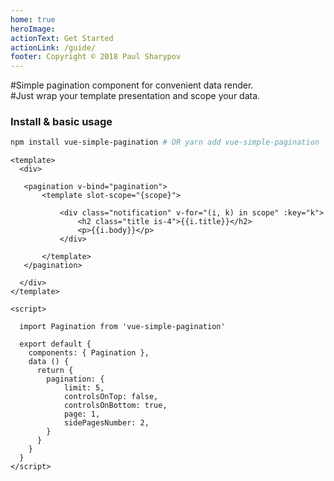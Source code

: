 ```yaml
---
home: true
heroImage: 
actionText: Get Started
actionLink: /guide/
footer: Copyright © 2018 Paul Sharypov
---
```


#Simple pagination component for convenient data render.  
#Just wrap your template presentation and scope your data. 


### Install & basic usage

```bash
npm install vue-simple-pagination # OR yarn add vue-simple-pagination
```

```vue
<template>
  <div>
  
   <pagination v-bind="pagination">
       <template slot-scope="{scope}">
           
           <div class="notification" v-for="(i, k) in scope" :key="k">
               <h2 class="title is-4">{{i.title}}</h2>
               <p>{{i.body}}</p>
           </div>
           
       </template>
   </pagination>
    
  </div>
</template>

<script>

  import Pagination from 'vue-simple-pagination'

  export default {
    components: { Pagination },
    data () {
      return {
        pagination: {
            limit: 5,
            controlsOnTop: false,
            controlsOnBottom: true,
            page: 1,
            sidePagesNumber: 2,
        }
      }
    }
  }
</script>
```
